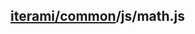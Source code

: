 [iterami/common](https://github.com/iterami/Documentation.htm/blob/gh-pages/common/README.md)/js/math.js
--------------------------------------------------------------------------------------------------------
